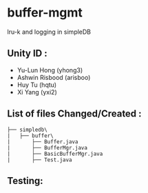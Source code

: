 # buffer-mgmt
lru-k and logging in simpleDB

## Unity ID :

+ Yu-Lun Hong (yhong3)
+ Ashwin Risbood (arisboo)
+ Huy Tu (hqtu)
+ Xi Yang (yxi2)

## List of files Changed/Created :

```
├── simpledb\
|   ├── buffer\ 
|       ├── Buffer.java
|       ├── BufferMgr.java
|       ├── BasicBufferMgr.java
|       ├── Test.java
```

## Testing: 
